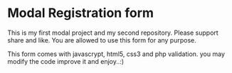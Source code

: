 # Modal Registration form
This is my first modal project and my second repository.
Please support share and like.
You are allowed to use this form for any purpose.

This form comes with javascrypt, html5, css3 and php validation.
you may modify the code improve it and enjoy..:)
